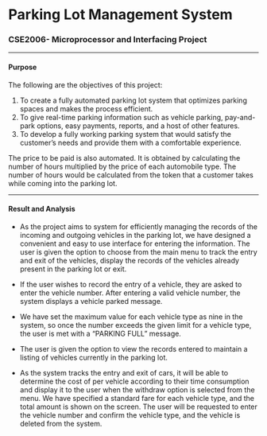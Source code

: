 # Parking Lot Management System
### CSE2006- Microprocessor and Interfacing Project 

---

#### Purpose
The following are the objectives of this project:
1. To create a fully automated parking lot system that optimizes parking spaces and makes the process efficient.​
2. To give real-time parking information such as vehicle parking, pay-and-park options, easy payments, reports, and a host of other features.​
3. To develop a fully working parking system that would satisfy the customer’s needs and provide them with a comfortable experience.​

The price to be paid is also automated. It is obtained by calculating the number of hours multiplied by the price of each automobile type. The number of hours would be calculated from the token that a customer takes while coming into the parking lot.

---

#### Result and Analysis
* As the  project aims to system for efficiently managing the records of the incoming and outgoing vehicles in the parking lot, we have designed a convenient and easy to use interface for entering the information. The user is given the option to choose from the main menu to track the entry and exit of the vehicles, display the records of the vehicles already present in the parking lot or exit.

* If the user wishes to record the entry of a vehicle, they are asked to enter the vehicle number. After entering a valid vehicle number, the system displays a vehicle parked message.

* We have set the maximum value for each vehicle type as nine in the system, so once the number exceeds the given limit for a vehicle type, the user is met with a “PARKING FULL” message. 

* The user is given the option to view the records entered to maintain a listing of vehicles currently in the parking lot.

* As the system tracks the entry and exit of cars, it will be able to determine the cost of per vehicle according to their time consumption and display it to the user when the withdraw option is selected from the menu. We have specified a standard fare for each vehicle type, and the total amount is shown on the screen. The user will be requested to enter the vehicle number and confirm the vehicle type, and the vehicle is deleted from the system.


